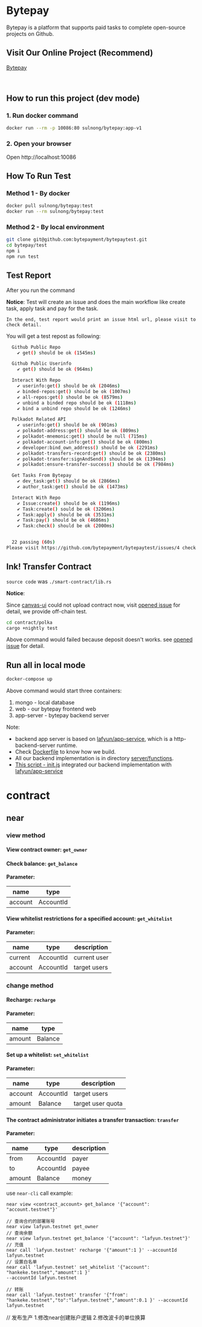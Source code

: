 # Bytepay

Bytepay is a platform that supports paid tasks to complete open-source projects on Github.
<br/>

## Visit Our Online Project (Recommend)

[Bytepay](https://bytepay.online)

<br/>

## How to run this project (dev mode)

### 1. Run docker command

```bash
docker run --rm -p 10086:80 sulnong/bytepay:app-v1
```

### 2. Open your browser

Open http://localhost:10086
<br/>

## How To Run Test

### Method 1 - By docker

```bash
docker pull sulnong/bytepay:test
docker run --rm sulnong/bytepay:test
```

### Method 2 - By local environment

```bash
git clone git@github.com:bytepayment/bytepaytest.git
cd bytepay/test
npm i
npm run test
```

## Test Report

After you run the command

**Notice**: Test will create an issue and does the main workflow like create task, apply task and pay for the task.

`In the end, test report would print an issue html url, please visit to check detail.`

You will get a test repost as following:

```bash
  Github Public Repo
    ✔ get() should be ok (1545ms)

  Github Public Userinfo
    ✔ get() should be ok (964ms)

  Interact With Repo
    ✔ userinfo:get() should be ok (2046ms)
    ✔ binded-repos:get() should be ok (1007ms)
    ✔ all-repos:get() should be ok (8579ms)
    ✔ unbind a binded repo should be ok (1118ms)
    ✔ bind a unbind repo should be ok (1246ms)

  Polkadot Related API
    ✔ userinfo:get() should be ok (901ms)
    ✔ polkadot-address:get() should be ok (809ms)
    ✔ polkadot-mnemonic:get() should be null (715ms)
    ✔ polkadot-account-info:get() should be ok (800ms)
    ✔ developer:bind_own_address() should be ok (2291ms)
    ✔ polkadot-transfers-record:get() should be ok (2380ms)
    ✔ polkadot-transfer:signAndSend() should be ok (1394ms)
    ✔ polkadot:ensure-transfer-success() should be ok (7984ms)

  Get Tasks From Bytepay
    ✔ dev_task:get() should be ok (2866ms)
    ✔ author_task:get() should be ok (1473ms)

  Interact With Repo
    ✔ Issue:create() should be ok (1196ms)
    ✔ Task:create() sould be ok (3206ms)
    ✔ Task:apply() should be ok (3531ms)
    ✔ Task:pay() should be ok (4686ms)
    ✔ Task:check() should be ok (2000ms)


  22 passing (60s)
Please visit https://github.com/bytepayment/bytepaytest/issues/4 check this full workflow...
```

## Ink! Transfer Contract

`source code` was `./smart-contract/lib.rs`

**Notice**:

Since [canvas-ui](https://paritytech.github.io/canvas-ui/#/instantiate) could not upload contract now,
visit [opened issue](https://github.com/substrate-developer-hub/substrate-docs/issues/789) for detail,
we provide off-chain test.

```bash
cd contract/polka
cargo +nightly test
```

Above command would failed because deposit doesn't works. see [opened issue](https://github.com/paritytech/ink/issues/1117) for detail.

## Run all in local mode

```bash
docker-compose up
```

Above command would start three containers:

1. mongo - local database
2. web - our bytepay frontend web
3. app-server - bytepay backend server

Note:

- backend app server is based on [lafyun/app-service](https://registry.hub.docker.com/r/lafyun/app-service), which is a http-backend-server runtime.
- Check [Dockerfile](https://github.com/bytepayment/bytepay/blob/main/server/Dockerfile) to know how we build.
- All our backend implementation is in directory [server/functions](https://github.com/bytepayment/bytepay/tree/main/server/functions).
- [This script - init.js](https://github.com/bytepayment/bytepay/blob/main/server/init.js) integrated our backend implementation
  with [lafyun/app-service](https://registry.hub.docker.com/r/lafyun/app-service)

# contract

## near

### view method

#### View contract owner: `get_owner`

#### Check balance: `get_balance`

**Parameter:**

| name    | type      |
|---------|-----------|
| account | AccountId |

#### View whitelist restrictions for a specified account: `get_whitelist`

**Parameter:**

| name    | type      | description  |
|---------|-----------|--------------|
| current | AccountId | current user |
| account | AccountId | target users |

### change method

#### Recharge: `recharge`

**Parameter:**

| name   | type    | 
|--------|---------|
| amount | Balance |

#### Set up a whitelist: `set_whitelist`

**Parameter:**

| name    | type      | description       |
|---------|-----------|-------------------|
| account | AccountId | target users      |
| amount  | Balance   | target user quota |

#### The contract administrator initiates a transfer transaction: `transfer`

**Parameter:**

| name   | type      | description |
|--------|-----------|-------------|
| from   | AccountId | payer       |
| to     | AccountId | payee       |
| amount | Balance   | money       |

use `near-cli` call example:

```shell
near view <contract_account> get_balance '{"account": "account.testnet"}'

// 查询合约的部署账号
near view lafyun.testnet get_owner
// 查询余额
near view lafyun.testnet get_balance '{"account": "lafyun.testnet"}'
// 充值
near call 'lafyun.testnet' recharge '{"amount":1 }' --accountId lafyun.testnet 
// 设置白名单
near call 'lafyun.testnet' set_whitelist '{"account": "hankeke.testnet","amount":1 }' 
--accountId lafyun.testnet  

// 转账
near call 'lafyun.testnet' transfer '{"from": "hankeke.testnet","to":"lafyun.testnet","amount":0.1 }' --accountId lafyun.testnet  

```
// 发布生产
1.修改near创建账户逻辑
2.修改波卡的单位换算
